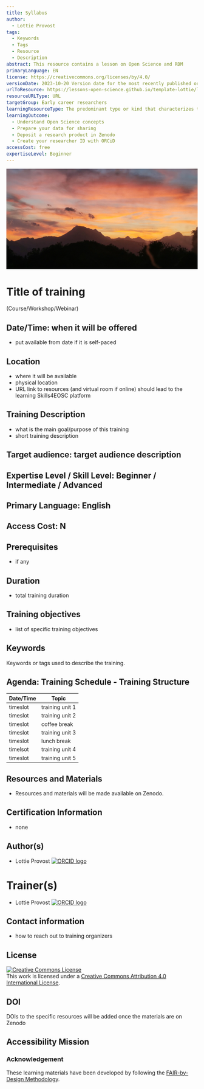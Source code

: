```yaml
---
title: Syllabus
author:
  - Lottie Provost
tags:
  - Keywords
  - Tags
  - Resource
  - Description
abstract: This resource contains a lesson on Open Science and RDM
primaryLanguage: EN
license: https://creativecommons.org/licenses/by/4.0/
versionDate: 2023-10-20 Version date for the most recently published or broadcast resource.
urlToResource: https://lessons-open-science.github.io/template-lottie/latest/
resourceURLType: URL
targetGroup: Early career researchers
learningResourceType: The predominant type or kind that characterizes the learning resource.
learningOutcome:
  - Understand Open Science concepts
  - Prepare your data for sharing
  - Deposit a research product in Zenodo
  - Create your researcher ID with ORCiD
accessCost: free
expertiseLevel: Beginner
---
```

![](attachments/mountains.jpg)
# Title of training 

(Course/Workshop/Webinar)

## Date/Time: when it will be offered

- put available from date if it is self-paced

## Location

- where it will be available
- physical location
- URL link to resources (and virtual room if online) should lead to the learning Skills4EOSC platform

## Training Description

- what is the main goal/purpose of this training
- short training description

## Target audience: target audience description

## Expertise Level / Skill Level: Beginner / Intermediate / Advanced

## Primary Language: English

## Access Cost: N

## Prerequisites

- if any

## Duration

- total training duration

## Training objectives

- list of specific training objectives

## Keywords

Keywords or tags used to describe the training.

## Agenda: Training Schedule - Training Structure

| Date/Time | Topic             |
|-----------|-------------------|
| timeslot  | training unit 1   |
| timeslot  | training unit 2   |
| timeslot  | coffee break      |
| timeslot  | training unit 3   |
| timeslot  | lunch break       |
| timelsot  | training unit 4   |
| timeslot  | training unit 5   |

## Resources and Materials

- Resources and materials will be made available on Zenodo. 

## Certification Information

- none

## Author(s)

- Lottie Provost [![ORCID logo](../attachments/orcid_16x16.webp)](https://orcid.org/0000-0001-5279-797X)

# Trainer(s)

- Lottie Provost [![ORCID logo](../attachments/orcid_16x16.webp)](https://orcid.org/0000-0001-5279-797X)

## Contact information

- how to reach out to training organizers

## License

<a rel="license" href="http://creativecommons.org/licenses/by/4.0/"><img alt="Creative Commons License" style="border-width:0" src="https://i.creativecommons.org/l/by/4.0/88x31.png" /></a><br />This work is licensed under a <a rel="license" href="http://creativecommons.org/licenses/by/4.0/">Creative Commons Attribution 4.0 International License</a>.

## DOI

DOIs to the specific resources will be added once the materials are on Zenodo

## Accessibility Mission



### Acknowledgement

These learning materials have been developed by following the [FAIR-by-Design Methodology](https://doi.org/10.5281/zenodo.7875540).